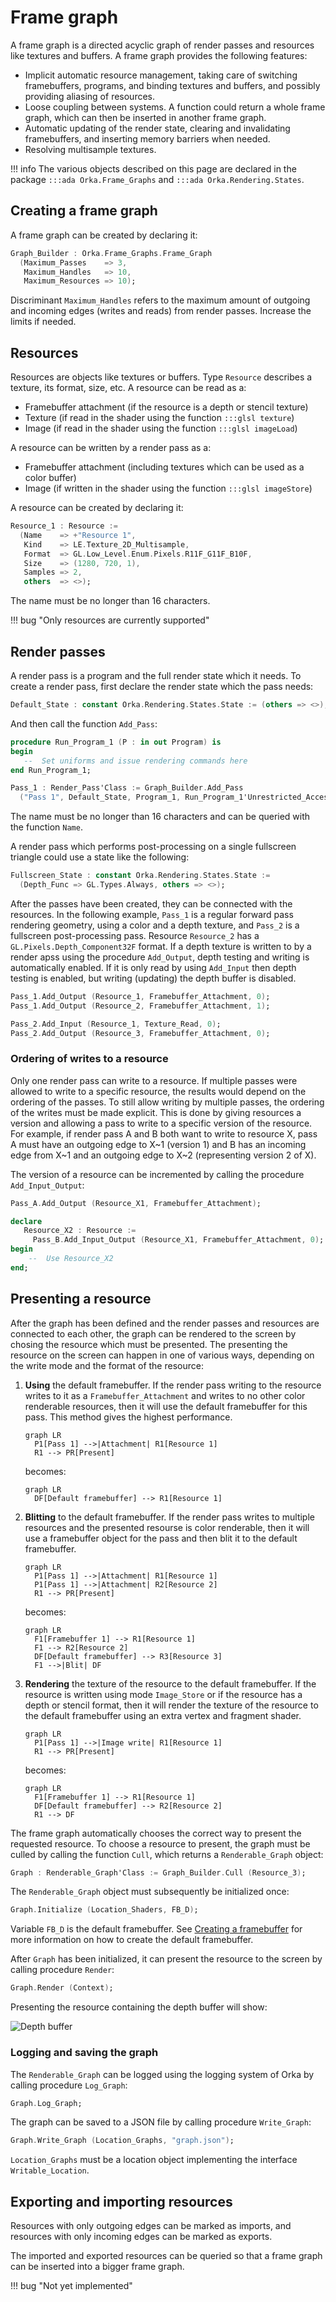 # Frame graph

A frame graph is a directed acyclic graph of render passes and
resources like textures and buffers.
A frame graph provides the following features:

- Implicit automatic resource management,
  taking care of switching framebuffers, programs, and binding
  textures and buffers, and possibly providing aliasing of resources.
- Loose coupling between systems. A function could return a
  whole frame graph, which can then be inserted in another frame
  graph.
- Automatic updating of the render state, clearing and invalidating
  framebuffers, and inserting memory barriers when needed.
- Resolving multisample textures.

!!! info
    The various objects described on this page are declared in
    the package `:::ada Orka.Frame_Graphs` and `:::ada Orka.Rendering.States`.

## Creating a frame graph

A frame graph can be created by declaring it:

```ada
Graph_Builder : Orka.Frame_Graphs.Frame_Graph
  (Maximum_Passes    => 3,
   Maximum_Handles   => 10,
   Maximum_Resources => 10);
```

Discriminant `Maximum_Handles` refers to the maximum amount of outgoing and
incoming edges (writes and reads) from render passes.
Increase the limits if needed.

## Resources

Resources are objects like textures or buffers.
Type `Resource` describes a texture, its format, size, etc.
A resource can be read as a:

- Framebuffer attachment (if the resource is a depth or stencil texture)
- Texture (if read in the shader using the function `:::glsl texture`)
- Image (if read in the shader using the function `:::glsl imageLoad`)

A resource can be written by a render pass as a:

- Framebuffer attachment (including textures which can be used as a color buffer)
- Image (if written in the shader using the function `:::glsl imageStore`)

A resource can be created by declaring it:

```ada
Resource_1 : Resource :=
  (Name    => +"Resource 1",
   Kind    => LE.Texture_2D_Multisample,
   Format  => GL.Low_Level.Enum.Pixels.R11F_G11F_B10F,
   Size    => (1280, 720, 1),
   Samples => 2,
   others  => <>);
```

The name must be no longer than 16 characters.

!!! bug "Only resources are currently supported"

## Render passes

A render pass is a program and the full render state which it needs.
To create a render pass, first declare the render state which the pass needs:

```ada
Default_State : constant Orka.Rendering.States.State := (others => <>);
```

And then call the function `Add_Pass`:

```ada
procedure Run_Program_1 (P : in out Program) is
begin
   --  Set uniforms and issue rendering commands here
end Run_Program_1;

Pass_1 : Render_Pass'Class := Graph_Builder.Add_Pass
  ("Pass 1", Default_State, Program_1, Run_Program_1'Unrestricted_Access);
```

The name must be no longer than 16 characters and can be queried with the
function `Name`.

A render pass which performs post-processing on a single fullscreen triangle
could use a state like the following:

```ada
Fullscreen_State : constant Orka.Rendering.States.State :=
  (Depth_Func => GL.Types.Always, others => <>);
```

After the passes have been created, they can be connected with the
resources. In the following example, `Pass_1` is a regular forward
pass rendering geometry, using a color and a depth texture,
and `Pass_2` is a fullscreen post-processing pass.
Resource `Resource_2` has a `GL.Pixels.Depth_Component32F` format.
If a depth texture is written to by a render apss using the procedure
`Add_Output`, depth testing and writing is automatically enabled.
If it is only read by using `Add_Input` then depth testing is enabled,
but writing (updating) the depth buffer is disabled.

```ada
Pass_1.Add_Output (Resource_1, Framebuffer_Attachment, 0);
Pass_1.Add_Output (Resource_2, Framebuffer_Attachment, 1);

Pass_2.Add_Input (Resource_1, Texture_Read, 0);
Pass_2.Add_Output (Resource_3, Framebuffer_Attachment, 0);
```

### Ordering of writes to a resource

Only one render pass can write to a resource.
If multiple passes were allowed to write to a specific resource,
the results would depend on the ordering of the passes.
To still allow writing by multiple passes, the ordering of the
writes must be made explicit.
This is done by giving resources a version and allowing a pass to
write to a specific version of the resource.
For example, if render pass A and B
both want to write to resource X, pass A must have an outgoing edge
to X~1 (version 1) and B has an incoming edge from X~1 and an outgoing
edge to X~2 (representing version 2 of X).

The version of a resource can be incremented by calling the
procedure `Add_Input_Output`:

```ada
Pass_A.Add_Output (Resource_X1, Framebuffer_Attachment);

declare
   Resource_X2 : Resource :=
     Pass_B.Add_Input_Output (Resource_X1, Framebuffer_Attachment, 0);
begin
    --  Use Resource_X2
end;
```

## Presenting a resource

After the graph has been defined and the render passes and resources
are connected to each other, the graph can be rendered to the screen
by chosing the resource which must be presented.
The presenting the resource on the screen can happen in one of various ways,
depending on the write mode and the format of the resource:

1. **Using** the default framebuffer. If the render pass writing to the
   resource writes to it as a `Framebuffer_Attachment` and writes to no
   other color renderable resources, then it will use the default framebuffer
   for this pass. This method gives the highest performance.

   ```mermaid
   graph LR
     P1[Pass 1] -->|Attachment| R1[Resource 1]
     R1 --> PR[Present]
   ```

   becomes:

   ```mermaid
   graph LR
     DF[Default framebuffer] --> R1[Resource 1]
   ```


2. **Blitting** to the default framebuffer. If the render pass writes to
   multiple resources and the presented resourse is color renderable, then
   it will use a framebuffer object for the pass and then blit it to the default
   framebuffer.

   ```mermaid
   graph LR
     P1[Pass 1] -->|Attachment| R1[Resource 1]
     P1[Pass 1] -->|Attachment| R2[Resource 2]
     R1 --> PR[Present]
   ```

   becomes:

   ```mermaid
   graph LR
     F1[Framebuffer 1] --> R1[Resource 1]
     F1 --> R2[Resource 2]
     DF[Default framebuffer] --> R3[Resource 3]
     F1 -->|Blit| DF
   ```

3. **Rendering** the texture of the resource to the default framebuffer.
   If the resource is written using mode `Image_Store` or if the resource
   has a depth or stencil format, then it will render the texture of the
   resource to the default framebuffer using an extra vertex and fragment shader.

   ```mermaid
   graph LR
     P1[Pass 1] -->|Image write| R1[Resource 1]
     R1 --> PR[Present]
   ```

   becomes:

   ```mermaid
   graph LR
     F1[Framebuffer 1] --> R1[Resource 1]
     DF[Default framebuffer] --> R2[Resource 2]
     R1 --> DF
   ```

The frame graph automatically chooses the correct way to present the
requested resource. To choose a resource to present, the graph must be
culled by calling the function `Cull`, which returns a `Renderable_Graph` object:

```ada
Graph : Renderable_Graph'Class := Graph_Builder.Cull (Resource_3);
```

The `Renderable_Graph` object must subsequently be initialized once:

```ada
Graph.Initialize (Location_Shaders, FB_D);
```

Variable `FB_D` is the default framebuffer.
See [Creating a framebuffer](/rendering/framebuffers/#creating-a-framebuffer)
for more information on how to create the default framebuffer.

After `Graph` has been initialized, it can present the resource to the
screen by calling procedure `Render`:

```ada
Graph.Render (Context);
```

Presenting the resource containing the depth buffer will show:

![Depth buffer](../images/frame-graph-depth.png)

### Logging and saving the graph

The `Renderable_Graph` can be logged using the logging system of Orka
by calling procedure `Log_Graph`:

```ada
Graph.Log_Graph;
```

The graph can be saved to a JSON file by calling procedure `Write_Graph`:

```ada
Graph.Write_Graph (Location_Graphs, "graph.json");
```

`Location_Graphs` must be a location object implementing the
interface `Writable_Location`.

## Exporting and importing resources

Resources with only outgoing edges can be marked as imports,
and resources with only incoming edges can be marked as exports.

The imported and exported resources can be queried so that a frame graph
can be inserted into a bigger frame graph.

!!! bug "Not yet implemented"
